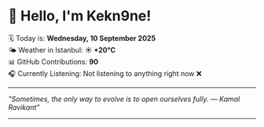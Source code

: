 # 👋 Hello, I'm Kekn9ne!

🗓️ Today is: **Wednesday, 10 September 2025**  
🌤️ Weather in Istanbul: **☀️   +20°C**  
📊 GitHub Contributions: **90**  
🎧 Currently Listening: Not listening to anything right now ❌

---

_"Sometimes, the only way to evolve is to open ourselves fully. — *Kamal Ravikant*"_

---
